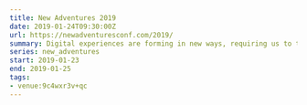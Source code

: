 ```yaml
---
title: New Adventures 2019
date: 2019-01-24T09:30:00Z
url: https://newadventuresconf.com/2019/
summary: Digital experiences are forming in new ways, requiring us to think smarter, be more efficient and collaborative. In the face of uncertainty, we must ask tough questions about labour and ethics, education and inclusivity, and rediscover ambition through weirdness and fun. Let’s reconvene, recalibrate, and re-energise digital design.
series: new_adventures
start: 2019-01-23
end: 2019-01-25
tags:
- venue:9c4wxr3v+qc
---
```


